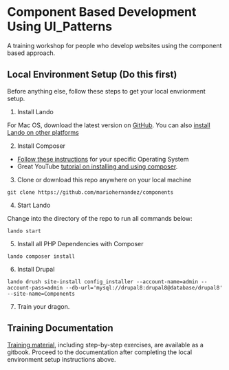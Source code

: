 # Component Based Development Using UI_Patterns
A training workshop for people who develop websites using the component based approach.

## Local Environment Setup (Do this first)
Before anything else, follow these steps to get your local envrionment setup.

1. Install Lando

For Mac OS, download the latest version on [GitHub](https://github.com/lando/lando/releases).  You can also [install Lando on other platforms](https://docs.devwithlando.io/installation/installing.html)


2. Install Composer

  * [Follow these instructions](https://getcomposer.org/doc/00-intro.md#installation-linux-unix-osx) for your specific Operating System
  * Great YouTube [tutorial on installing and using composer](https://www.youtube.com/watch?v=BnIZVHmROkk).


3. Clone or download this repo anywhere on your local machine

```
git clone https://github.com/mariohernandez/components
```


4. Start Lando

Change into the directory of the repo to run all commands below:

```
lando start
```

5. Install all PHP Dependencies with Composer

```
lando composer install
```


6. Install Drupal

`lando drush site-install config_installer --account-name=admin --account-pass=admin --db-url='mysql://drupal8:drupal8@database/drupal8' --site-name=Components`

7. Train your dragon.

## Training Documentation

[Training material](https://mariohernandez.gitbooks.io/components/content/), including step-by-step exercises, are available as a gitbook.  Proceed to the documentation after completing the local environment setup instructions above.
